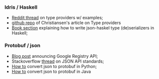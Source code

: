 ### Idris / Haskell

* [Reddit thread](https://www.reddit.com/r/Idris/comments/7pncha/looking_for_resources_on_type_providers/) on type providers w/ examples;
* [github repo](https://github.com/david-christiansen/idris-type-providers) of Christiansen's article on Type providers
* [Book section](http://localhost:3002/Kurt.2018.GetProgrammingWithHaskell.pdf#page=522) explaining how to write json-haskel type (de)serializers in Haskell;


### Protobuf / json

* [Blog post](https://opensource.googleblog.com/2021/01/the-api-registry-api.html) announcing Google Registry API;
* Stackoverflow [thread](https://stackoverflow.com/questions/12806386/is-there-any-standard-for-json-api-response-format) on JSON API standards;
* [How to](https://stackoverflow.com/questions/60345426/json-to-protobuf-in-python) convert json to protobuf in Python;
* [How to](https://stackoverflow.com/questions/38406211/how-to-convert-from-json-to-protobuf) convert json to protobuf in Java
